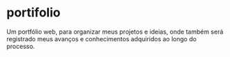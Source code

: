 # portifolio
Um portfólio web, para organizar meus projetos e ideias, onde também será registrado meus avanços e conhecimentos adquiridos ao longo do processo.
